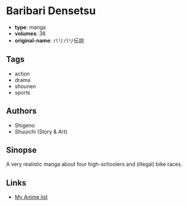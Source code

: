 # Baribari Densetsu

-   **type**: manga
-   **volumes**: 38
-   **original-name**: バリバリ伝説

## Tags

-   action
-   drama
-   shounen
-   sports

## Authors

-   Shigeno
-   Shuuichi (Story & Art)

## Sinopse

A very realistic manga about four high-schoolers and (illegal) bike races.

## Links

-   [My Anime list](https://myanimelist.net/manga/9855/Baribari_Densetsu)
